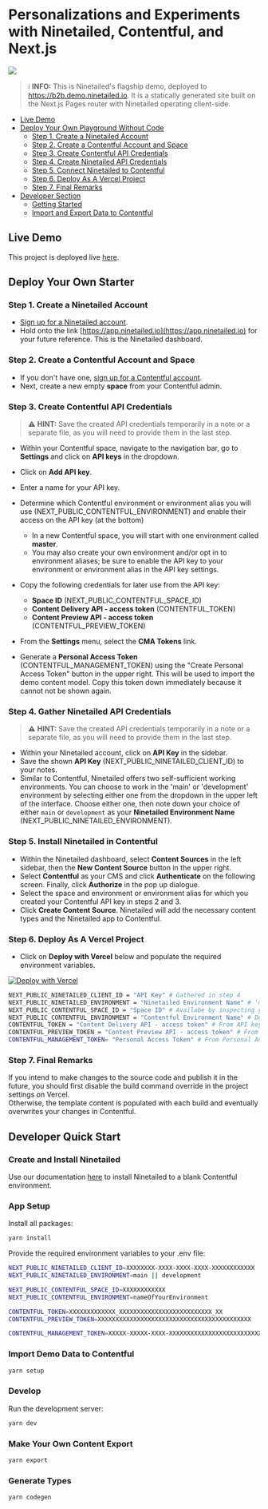 # Personalizations and Experiments with Ninetailed, Contentful, and Next.js

![](docs/marketing-contentful-next.png)

> ℹ️ **INFO:** This is Ninetailed's flagship demo, deployed to <https://b2b.demo.ninetailed.io>. It is a statically generated site built on the Next.js Pages router with Ninetailed operating client-side.

- [Live Demo](#live-demo)
- [Deploy Your Own Playground Without Code](#deploy-your-own-playground-without-code)
  - [Step 1. Create a Ninetailed Account](#step-1-create-a-ninetailed-account)
  - [Step 2. Create a Contentful Account and Space](#step-2-create-a-contentful-account-and-space)
  - [Step 3. Create Contentful API Credentials](#step-3-create-contentful-api-credentials)
  - [Step 4. Create Ninetailed API Credentials](#step-4-create-ninetailed-api-credentials)
  - [Step 5. Connect Ninetailed to Contentful](#step-5-connect-ninetailed-to-contentful)
  - [Step 6. Deploy As A Vercel Project](#step-6-deploy-your-personal-playground-on-vercel)
  - [Step 7. Final Remarks](#step-7-final-remarks)
- [Developer Section](#developer-section)
  - [Getting Started](#getting-started)
  - [Import and Export Data to Contentful](#import-and-export-data-to-contentful)

## Live Demo

This project is deployed live [here](https://b2b.demo.ninetailed.io/).

## Deploy Your Own Starter

### Step 1. Create a Ninetailed Account

- [Sign up for a Ninetailed account](https://app.ninetailed.io/account/sign-up).
- Hold onto the link [https://app.ninetailed.io](https://app.ninetailed.io) for your future reference. This is the Ninetailed dashboard.

### Step 2. Create a Contentful Account and Space

- If you don't have one, [sign up for a Contentful account](https://www.contentful.com/sign-up/).
- Next, create a new empty **space** from your Contentful admin.

### Step 3. Create Contentful API Credentials

> ⚠️ **HINT:** Save the created API credentials temporarily in a note or a separate file, as you will need to provide them in the last step.

- Within your Contentful space, navigate to the navigation bar, go to **Settings** and click on **API keys** in the dropdown.
- Click on **Add API key**.
- Enter a name for your API key.
- Determine which Contentful environment or environment alias you will use (NEXT_PUBLIC_CONTENTFUL_ENVIRONMENT) and enable their access on the API key (at the bottom)
  - In a new Contentful space, you will start with one environment called **master**.
  - You may also create your own environment and/or opt in to environment aliases; be sure to enable the API key to your environment or environment alias in the API key settings.
- Copy the following credentials for later use from the API key:

  - **Space ID** (NEXT_PUBLIC_CONTENTFUL_SPACE_ID)
  - **Content Delivery API - access token** (CONTENTFUL_TOKEN)
  - **Content Preview API - access token** (CONTENTFUL_PREVIEW_TOKEN)

- From the **Settings** menu, select the **CMA Tokens** link.
- Generate a **Personal Access Token** (CONTENTFUL_MANAGEMENT_TOKEN) using the "Create Personal Access Token" button in the upper right. This will be used to import the demo content model. Copy this token down immediately because it cannot not be shown again.

### Step 4. Gather Ninetailed API Credentials

> ⚠️ **HINT:** Save the created API credentials temporarily in a note or a separate file, as you will need to provide them in the last step.

- Within your Ninetailed account, click on **API Key** in the sidebar.
- Save the shown **API Key** (NEXT_PUBLIC_NINETAILED_CLIENT_ID) to your notes.
- Similar to Contentful, Ninetailed offers two self-sufficient working environments. You can choose to work in the 'main' or 'development' environment by selecting either one from the dropdown in the upper left of the interface. Choose either one, then note down your choice of either `main` or `development` as your **Ninetailed Environment Name** (NEXT_PUBLIC_NINETAILED_ENVIRONMENT).

### Step 5. Install Ninetailed in Contentful

- Within the Ninetailed dashboard, select **Content Sources** in the left sidebar, then the **New Content Source** button in the upper right.
- Select **Contentful** as your CMS and click **Authenticate** on the following screen. Finally, click **Authorize** in the pop up dialogue.
- Select the space and environment or environment alias for which you created your Contentful API key in steps 2 and 3.
- Click **Create Content Source**. Ninetailed will add the necessary content types and the Ninetailed app to Contentful.

### Step 6. Deploy As A Vercel Project

- Click on **Deploy with Vercel** below and populate the required environment variables.

[![Deploy with Vercel](https://vercel.com/button)](https://vercel.com/new/clone?repository-url=https%3A%2F%2Fgithub.com%2Fninetailed-inc%2Fninetailed-examples%2Ftree%2Fmain%2Fmarketing-contentful-next&env=NEXT_PUBLIC_NINETAILED_CLIENT_ID,NEXT_PUBLIC_NINETAILED_ENVIRONMENT,NEXT_PUBLIC_CONTENTFUL_SPACE_ID,NEXT_PUBLIC_CONTENTFUL_ENVIRONMENT,CONTENTFUL_TOKEN,CONTENTFUL_PREVIEW_TOKEN,CONTENTFUL_MANAGEMENT_TOKEN&project-name=ninetailed-marketing-contentful-next&repository-name=ninetailed-marketing-contentful-next&build-command=npm%20run%20build-and-setup)

```bash
NEXT_PUBLIC_NINETAILED_CLIENT_ID = "API Key" # Gathered in step 4
NEXT_PUBLIC_NINETAILED_ENVIRONMENT = "Ninetailed Environment Name" # 'main' or 'development', depending on your choice in step 4
NEXT_PUBLIC_CONTENTFUL_SPACE_ID = "Space ID" # Availabe by inspecting your API key created in step 3
NEXT_PUBLIC_CONTENTFUL_ENVIRONMENT = "Contentful Environment Name" # Default will be 'master' unless, from step 3
CONTENTFUL_TOKEN = "Content Delivery API - access token" # From API key created in step 3
CONTENTFUL_PREVIEW_TOKEN = "Content Preview API - access token" # From API key created in step 3
CONTENTFUL_MANAGEMENT_TOKEN= "Personal Access Token" # From Personal Access Token created in step 3
```

### Step 7. Final Remarks

If you intend to make changes to the source code and publish it in the future, you should first disable the build command override in the project settings on Vercel.\
Otherwise, the template content is populated with each build and eventually overwrites your changes in Contentful.

## Developer Quick Start

### Create and Install Ninetailed

Use our documentation [here](https://docs.ninetailed.io/setup/content-sources) to install Ninetailed to a blank Contentful environment.

### App Setup

Install all packages:

```bash
yarn install
```

Provide the required environment variables to your .env file:

```bash
NEXT_PUBLIC_NINETAILED_CLIENT_ID=XXXXXXXX-XXXX-XXXX-XXXX-XXXXXXXXXXXX
NEXT_PUBLIC_NINETAILED_ENVIRONMENT=main || development

NEXT_PUBLIC_CONTENTFUL_SPACE_ID=XXXXXXXXXXXX
NEXT_PUBLIC_CONTENTFUL_ENVIRONMENT=nameOfYourEnvironment

CONTENTFUL_TOKEN=XXXXXXXXXXXXX_XXXXXXXXXXXXXXXXXXXXXXXXXX_XX
CONTENTFUL_PREVIEW_TOKEN=XXXXXXXXXXXXXXXXXXXXXXXXXXXXXXXXXXXXXXXXXXX

CONTENTFUL_MANAGEMENT_TOKEN=XXXXX-XXXXX-XXXX-XXXXXXXXXXXXXXXXXXXXXXXXXXXXXXXX
```

### Import Demo Data to Contentful

```bash
yarn setup
```

### Develop

Run the development server:

```bash
yarn dev
```

### Make Your Own Content Export

```bash
yarn export
```

### Generate Types

```bash
yarn codegen
```

